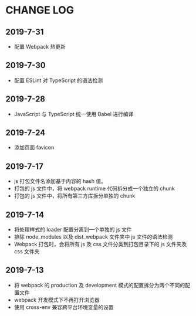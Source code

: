 # CHANGE LOG

## 2019-7-31

- 配置 Webpack 热更新

## 2019-7-30

- 配置 ESLint 对 TypeScript 的语法检测

## 2019-7-28

- JavaScript 与 TypeScript 统一使用 Babel 进行编译

## 2019-7-24

- 添加页面 favicon

## 2019-7-17

- js 打包文件名添加基于内容的 hash 值。
- 打包的 js 文件中，将 webpack runtime 代码拆分成一个独立的 chunk
- 打包的 js 文件中，将所有第三方库拆分单独的 chunk

## 2019-7-14

- 将处理样式的 loader 配置分离到一个单独的 js 文件
- 排除 node_modules 以及 dist_webpack 文件夹中 js 文件的语法检测
- Webpack 打包时，会将所有 js 及 css 文件分类到打包目录下的 js 文件夹及 css 文件夹

## 2019-7-13

- 将 webpack 的 production 及 development 模式的配置拆分为两个不同的配置文件
- webpack 开发模式下不再打开浏览器
- 使用 cross-env 兼容跨平台环境变量的设置
